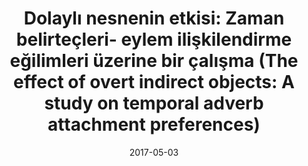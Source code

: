 ---
title: "Dolaylı nesnenin etkisi: Zaman belirteçleri- eylem ilişkilendirme eğilimleri üzerine bir çalışma (The effect of overt indirect objects: A study on temporal adverb attachment preferences)"
collection: talks
type: "Poster presentation"
permalink: /talks/2017-05-03-talk-2
venue: "32. Ulusal Dilbilim Kurultayı (32nd National Linguistics Conference), May 3-4, Dokuz Eylül University"
date: 2017-05-03
location: "İzmir, Turkey"
---